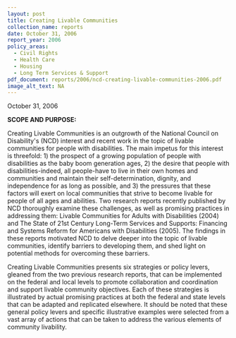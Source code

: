 ```yaml
---
layout: post
title: Creating Livable Communities
collection_name: reports
date: October 31, 2006
report_year: 2006
policy_areas:
  - Civil Rights
  - Health Care
  - Housing
  - Long Term Services & Support
pdf_document: reports/2006/ncd-creating-livable-communities-2006.pdf
image_alt_text: NA
---
```

O﻿ctober 31, 2006

**S﻿COPE AND PURPOSE:**

Creating Livable Communities is an outgrowth of the National Council on Disability's (NCD) interest and recent work in the topic of livable communities for people with disabilities. The main impetus for this interest is threefold: 1) the prospect of a growing population of people with disabilities as the baby boom generation ages, 2) the desire that people with disabilities-indeed, all people-have to live in their own homes and communities and maintain their self-determination, dignity, and independence for as long as possible, and 3) the pressures that these factors will exert on local communities that strive to become livable for people of all ages and abilities. Two research reports recently published by NCD thoroughly examine these challenges, as well as promising practices in addressing them: Livable Communities for Adults with Disabilities (2004) and The State of 21st Century Long-Term Services and Supports: Financing and Systems Reform for Americans with Disabilities (2005). The findings in these reports motivated NCD to delve deeper into the topic of livable communities, identify barriers to developing them, and shed light on potential methods for overcoming these barriers.

Creating Livable Communities presents six strategies or policy levers, gleaned from the two previous research reports, that can be implemented on the federal and local levels to promote collaboration and coordination and support livable community objectives. Each of these strategies is illustrated by actual promising practices at both the federal and state levels that can be adapted and replicated elsewhere. It should be noted that these general policy levers and specific illustrative examples were selected from a vast array of actions that can be taken to address the various elements of community livability.